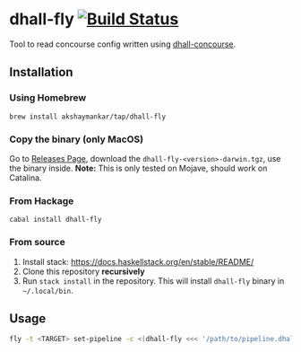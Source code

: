 # dhall-fly [![Build Status](https://travis-ci.org/akshaymankar/dhall-fly.svg?branch=master)](https://travis-ci.org/akshaymankar/dhall-fly)

Tool to read concourse config written using [dhall-concourse](https://github.com/akshaymankar/dhall-concourse).

## Installation

### Using Homebrew

`brew install akshaymankar/tap/dhall-fly`

### Copy the binary (only MacOS)

Go to [Releases Page](https://github.com/akshaymankar/dhall-fly/releases), download the `dhall-fly-<version>-darwin.tgz`, use the binary inside. 
**Note:** This is only tested on Mojave, should work on Catalina.

### From Hackage

`cabal install dhall-fly`

### From source

1. Install stack: https://docs.haskellstack.org/en/stable/README/
1. Clone this repository **recursively**
1. Run `stack install` in the repository. This will install `dhall-fly` binary in `~/.local/bin`.

## Usage

```bash
fly -t <TARGET> set-pipeline -c <(dhall-fly <<< '/path/to/pipeline.dhall')
```
